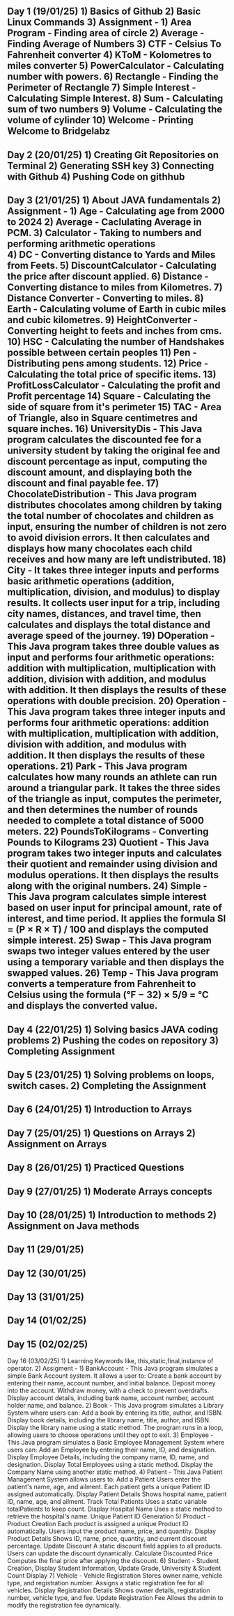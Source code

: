 Day 1 (19/01/25)
    1) Basics of Github
    2) Basic Linux Commands
    3) Assignment - 
       1) Area Program - Finding area of circle 
       2) Average - Finding Average of Numbers
       3) CTF - Celsius To Fahrenheit converter
       4) KToM - Kolometres to miles converter
       5) PowerCalculator - Calculating number with powers.
       6) Rectangle - Finding the Perimeter of Rectangle
       7) Simple Interest - Calculating Simple Interest.
       8) Sum - Calculating sum of two numbers
       9) Volume - Calculating the volume of cylinder
       10) Welcome - Printing Welcome to Bridgelabz
-------------------------------------------------------------------------------------------------------------------------------------------------------------------------
Day 2 (20/01/25)
    1) Creating Git Repositories on Terminal
    2) Generating SSH key
    3) Connecting with Github
    4) Pushing Code on githhub
-------------------------------------------------------------------------------------------------------------------------------------------------------------------------
Day 3 (21/01/25)
    1) About JAVA fundamentals
    2) Assignment -
       1) Age - Calculating age from 2000 to 2024
       2) Average - Caclulating Average in PCM.
       3) Calculator - Taking to numbers and performing arithmetic operations             
       4) DC - Converting distance to Yards and Miles from Feets. 
       5) DiscountCalculator - Calculating the price after discount applied.
       6) Distance - Converting distance to miles from Kilometres.
       7) Distance Converter - Converting to miles.
       8) Earth - Calculating volume of Earth in cubic miles and cubic kilometres.
       9) HeightConverter - Converting height to feets and inches from cms.
       10) HSC - Calculating the number of Handshakes possible between certain peoples
       11) Pen - Distributing pens among students. 
       12) Price - Calculating the total price of specific items.
       13) ProfitLossCalculator - Calculating the profit and Profit percentage
       14) Square - Calculating the side of square from it's perimeter
       15) TAC - Area of Triangle, also in Square centimetres and square inches.
       16) UniversityDis - This Java program calculates the discounted fee for a university student by taking the original fee and discount percentage as input,                    computing the discount amount, and displaying both the discount and final payable fee.
       17) ChocolateDistribution - This Java program distributes chocolates among children by taking the total number of chocolates and children as input, ensuring the             number of children is not zero to avoid division errors. It then calculates and displays how many chocolates each child receives and how many are left                   undistributed.
       18) City - It takes three integer inputs and performs basic arithmetic operations (addition, multiplication, division, and modulus) to display results. It                   collects user input for a trip, including city names, distances, and travel time, then calculates and displays the total distance and average speed of the               journey.
       19) DOperation - This Java program takes three double values as input and performs four arithmetic operations: addition with multiplication, multiplication with             addition, division with addition, and modulus with addition. It then displays the results of these  operations with double precision.
       20) Operation - This Java program takes three integer inputs and performs four arithmetic operations: addition with multiplication,                                          multiplication with addition, division with addition, and modulus with addition. It then displays the results of these operations.
       21) Park  - This Java program calculates how many rounds an athlete can run around a triangular park. It takes the three sides of the triangle as input, computes            the perimeter, and then determines the number of rounds needed to complete a total distance of 5000 meters.
       22) PoundsToKilograms - Converting Pounds to Kilograms
       23) Quotient - This Java program takes two integer inputs and calculates their quotient and remainder using division and modulus                                             operations. It then displays the results along with the original numbers.
       24) Simple - This Java program calculates simple interest based on user input for principal amount, rate of interest, and time period. It applies the formula SI             = (P × R × T) / 100 and displays the computed simple interest.
       25) Swap - This Java program swaps two integer values entered by the user using a temporary variable and then displays the swapped values.
       26) Temp - This Java program converts a temperature from Fahrenheit to Celsius using the formula (°F − 32) × 5/9 = °C and displays the converted value.
-------------------------------------------------------------------------------------------------------------------------------------------------------------------------
Day 4 (22/01/25)
    1) Solving basics JAVA coding problems
    2) Pushing the codes on repository
    3) Completing Assignment
-------------------------------------------------------------------------------------------------------------------------------------------------------------------------
Day 5 (23/01/25)
    1) Solving problems on loops, switch cases.
    2) Completing the Assignment
-------------------------------------------------------------------------------------------------------------------------------------------------------------------------
Day 6 (24/01/25)
    1) Introduction to Arrays
-------------------------------------------------------------------------------------------------------------------------------------------------------------------------
Day 7 (25/01/25)
    1) Questions on Arrays
    2) Assignment on Arrays
-------------------------------------------------------------------------------------------------------------------------------------------------------------------------
Day 8 (26/01/25)
    1) Practiced Questions
-------------------------------------------------------------------------------------------------------------------------------------------------------------------------
Day 9 (27/01/25)
    1) Moderate Arrays concepts
-------------------------------------------------------------------------------------------------------------------------------------------------------------------------
Day 10 (28/01/25)
    1) Introduction to methods
    2) Assignment on Java methods
-------------------------------------------------------------------------------------------------------------------------------------------------------------------------
Day 11 (29/01/25)
-------------------------------------------------------------------------------------------------------------------------------------------------------------------------
Day 12 (30/01/25)
-------------------------------------------------------------------------------------------------------------------------------------------------------------------------
Day 13 (31/01/25)
-------------------------------------------------------------------------------------------------------------------------------------------------------------------------
Day 14 (01/02/25)
-------------------------------------------------------------------------------------------------------------------------------------------------------------------------
Day 15 (02/02/25)
-------------------------------------------------------------------------------------------------------------------------------------------------------------------------
Day 16 (03/02/25)
    1) Learning Keywords like, this,static,final,instance of operator.
    2) Assigment - 
       1) BankAccount - This Java program simulates a simple Bank Account system. It allows a user to:
          Create a bank account by entering their name, account number, and initial balance.
          Deposit money into the account.
          Withdraw money, with a check to prevent overdrafts.
          Display account details, including bank name, account number, account holder name, and balance.
       2) Book - This Java program simulates a Library System where users can:
          Add a book by entering its title, author, and ISBN.
          Display book details, including the library name, title, author, and ISBN.
          Display the library name using a static method.
          The program runs in a loop, allowing users to choose operations until they opt to exit.
       3) Employee - This Java program simulates a Basic Employee Management System where users can:
          Add an Employee by entering their name, ID, and designation.
          Display Employee Details, including the company name, ID, name, and designation.
          Display Total Employees using a static method.
          Display the Company Name using another static method.
       4) Patient - This Java Patient Management System allows users to:
          Add a Patient
          Users enter the patient's name, age, and ailment.
          Each patient gets a unique Patient ID assigned automatically.
          Display Patient Details
          Shows hospital name, patient ID, name, age, and ailment.
          Track Total Patients 
          Uses a static variable totalPatients to keep count.
          Display Hospital Name
          Uses a static method to retrieve the hospital's name.
          Unique Patient ID Generation
       5) Product - Product Creation
          Each product is assigned a unique Product ID automatically.
          Users input the product name, price, and quantity.
          Display Product Details
          Shows ID, name, price, quantity, and current discount percentage.
          Update Discount
          A static discount field applies to all products.
          Users can update the discount dynamically.
          Calculate Discounted Price
          Computes the final price after applying the discount.
       6) Student - Student Creation, Display Student Information, Update Grade, University & Student Count Display
       7) Vehicle - Vehicle Registration
          Stores owner name, vehicle type, and registration number.
          Assigns a static registration fee for all vehicles.
          Display Registration Details
          Shows owner details, registration number, vehicle type, and fee.
          Update Registration Fee
          Allows the admin to modify the registration fee dynamically.



